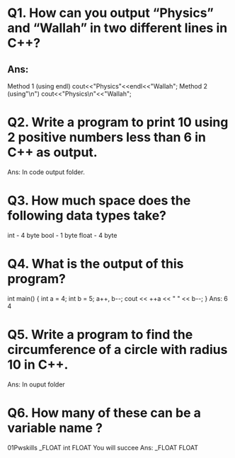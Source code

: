 # Q1. How can you output “Physics” and “Wallah” in two different lines in C++?
## Ans:    
Method 1 (using endl)
cout<<"Physics"<<endl<<"Wallah";
Method 2 (using"\n")
cout<<"Physics\n"<<"Wallah";

#  Q2. Write a program to print 10 using 2 positive numbers less than 6 in C++ as output.
Ans:
In code output folder.

 # Q3. How much space does the following data types take?
 int - 4 byte
 bool - 1 byte
 float - 4 byte
#  Q4. What is the output of this program?
 int main() { 
int a = 4; 
int b = 5; 
a++, b--; 
cout << ++a << " " << b--; 
}
Ans: 6 4
#  Q5. Write a program to find the circumference of a circle with radius 10 in C++.
Ans: In ouput folder
# Q6. How many of these can be a variable name ?
 01Pwskills
 _FLOAT
 int
 FLOAT
 You will succee
 Ans:
 _FLOAT
 FLOAT


